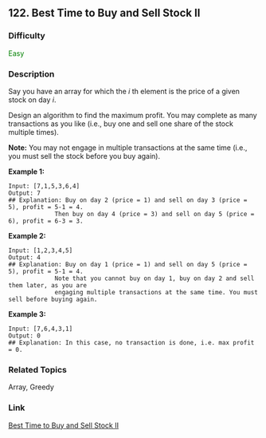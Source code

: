 ## 122. Best Time to Buy and Sell Stock II
### Difficulty

 <font color=green>Easy</font>

### Description

Say you have an array for which the _i_ th element is the price of a given
stock on day _i_.

Design an algorithm to find the maximum profit. You may complete as many
transactions as you like (i.e., buy one and sell one share of the stock
multiple times).

**Note:** You may not engage in multiple transactions at the same time (i.e.,
you must sell the stock before you buy again).

**Example 1:**
            Input: [7,1,5,3,6,4]    Output: 7    ## Explanation: Buy on day 2 (price = 1) and sell on day 3 (price = 5), profit = 5-1 = 4.                 Then buy on day 4 (price = 3) and sell on day 5 (price = 6), profit = 6-3 = 3.    

**Example 2:**
            Input: [1,2,3,4,5]    Output: 4    ## Explanation: Buy on day 1 (price = 1) and sell on day 5 (price = 5), profit = 5-1 = 4.                 Note that you cannot buy on day 1, buy on day 2 and sell them later, as you are                 engaging multiple transactions at the same time. You must sell before buying again.    

**Example 3:**
            Input: [7,6,4,3,1]    Output: 0    ## Explanation: In this case, no transaction is done, i.e. max profit = 0.


### Related Topics

Array, Greedy


### Link
[Best Time to Buy and Sell Stock II](https://leetcode.com/problems/best-time-to-buy-and-sell-stock-ii)
